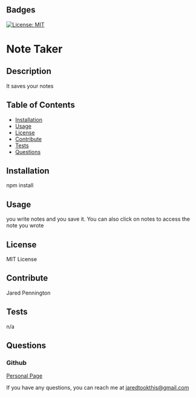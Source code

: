 ## Badges

[![License: MIT](https://img.shields.io/badge/License-MIT-yellow.svg)](https://opensource.org/licenses/MIT)

  # Note Taker

## Description 

It saves your notes 

## Table of Contents 

- [Installation](#installation)
- [Usage](#usage)
- [License](#license)
- [Contribute](#contribute)
- [Tests](#tests)
- [Questions](#questions)  

## Installation

npm install

## Usage

you write notes and you save it. You can also click on notes to access the note you wrote

## License

MIT License

## Contribute

Jared Pennington

## Tests

n/a

## Questions

  ### Github

  [Personal Page](https://github.com/jaredpennington)

  If you have any questions, you can reach me at <jaredtookthis@gmail.com>

